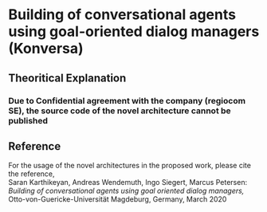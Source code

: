 # Building of conversational agents using goal-oriented dialog managers (Konversa)

## Theoritical Explanation

### Due to Confidential agreement with the company (regiocom SE), the source code of the novel architecture cannot be published

## Reference
For the usage of the novel architectures in the proposed work, please cite the reference,\
Saran Karthikeyan, Andreas Wendemuth, Ingo Siegert, Marcus Petersen: *Building of conversational agents using goal oriented dialog managers,* Otto-von-Guericke-Universität Magdeburg, Germany, March 2020
